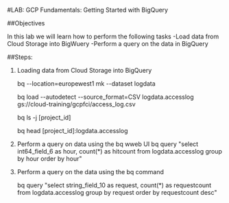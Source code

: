 #LAB: GCP Fundamentals: Getting Started with BigQuery

##Objectives

In this lab we will learn how to perform the following tasks
	-Load data from Cloud Storage into BigWuery
	-Perform a query on the data in BigQuery

##Steps:

1.	Loading data from Cloud Storage into BigQuery
	
	bq --location=europewest1 mk --dataset logdata

	bq load --autodetect --source_format=CSV logdata.accesslog gs://cloud-training/gcpfci/access_log.csv

	bq ls -j [project_id]

	bq head [project_id]:logdata.accesslog

2. Perform a query on data using the bq wweb UI
	bq query "select int64_field_6 as hour, count(*) as hitcount from logdata.accesslog group by hour order by hour"




3. Perform a query on the data using the bq command

	bq query "select string_field_10 as request, count(*) as requestcount from logdata.accesslog group by request order by requestcount desc" 


